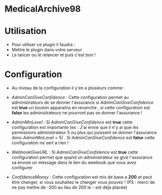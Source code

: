 # MedicalArchive98

# Utilisation
-  Pour utiliser ce plugin il faudra : 
- Mettre le plugin dans votre serveur
- Le lancer ou le relancer et puis c'est bon !

# Configuration
- Au niveau de la configuration il y'en a plusieurs comme : 
- *AdminCanGiveConfidence* : Cette configuration permet au administrateurs de se donner l'assurance si *AdminCanGiveConfidence* est **true** un bouton apparaitra en revanche , si cette configuration est **false** les administrateurs ne pourront pas se donner l'assurance !

- *AdminMinLevel* : Si *AdminCanGiveConfidence* est **true** cette configuration est importante (ex : J'ai envie que il n'y ai que les permissions administrateur 5 ou plus qui puissent se donner l'assurance donc *AdminMinLevel* = 5) . Si *AdminCanGiveConfidence* est **false** cette configuration ne sert a rien !

- *WebhookGiveURL* : Si *AdminCanGiveConfidence* est **true** cette configuration permet que quand un administrateur se give l'assurance sa envoie un message dans le lien du weebook que vous avez configurer

- *ConfidenceMoney* : Cette configuration est mis de base a **200** et peut être changer, si vous souhaitez le changer vous pouvez ! (PS : merci de ne pas mettre de -200 au lieu de 200 le - est déja placée)
